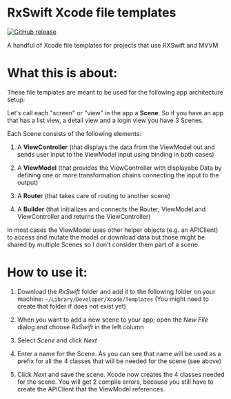 # RxSwift Xcode file templates

[![GitHub release](https://img.shields.io/github/release/pixeldock/RxSwift-Xcode-Templates.svg)]()

A handful of Xcode file templates for projects that use RXSwift and MVVM

# What this is about:

These file templates are meant to be used for the following app architecture setup:

Let's call each "screen" or "view" in the app a **Scene**. So if you have an app that has a list view, a detail view and a login view you have 3 Scenes.

Each Scene consists of the following elements:

1.  A **ViewController** (that displays the data from the ViewModel out and sends user input to the ViewModel input using binding in both cases)

2.  A **ViewModel** (that provides the ViewController with displayabe Data by defining one or more transformation chains connecting the input to the output)

3.  A **Router** (that takes care of routing to another scene)

4.  A **Builder** (that initializes and connects the Router, ViewModel and ViewController and returns the ViewController)

In most cases the ViewModel uses other helper objects (e.g. an APIClient) to access and mutate the model or download data but those might be shared by multiple Scenes so I don't consider them part of a scene.

# How to use it:

1. Download the *RxSwift* folder and add it to the following folder on your machine: `~/Library/Developer/Xcode/Templates` (You might need to create that folder if does not exist yet)

2. When you want to add a new scene to your app, open the *New File* dialog and choose *RxSwift* in the left column

3. Select *Scene* and click *Next*

4. Enter a name for the Scene. As you can see that name will be used as a prefix for all the 4 classes that will be needed for the scene (see above)

5. Click *Next* and save the scene. Xcode now creates the 4 classes needed for the scene. You will get 2 compile errors, because you still have to create the APIClient that the ViewModel references.

